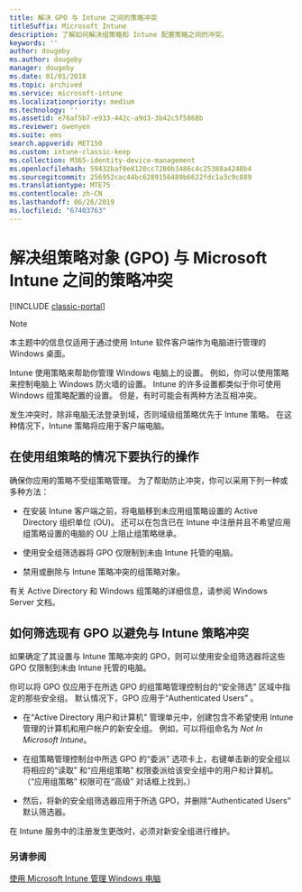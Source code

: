 ```yaml
---
title: 解决 GPO 与 Intune 之间的策略冲突
titleSuffix: Microsoft Intune
description: 了解如何解决组策略和 Intune 配置策略之间的冲突。
keywords: ''
author: dougeby
ms.author: dougeby
manager: dougeby
ms.date: 01/01/2018
ms.topic: archived
ms.service: microsoft-intune
ms.localizationpriority: medium
ms.technology: ''
ms.assetid: e76af5b7-e933-442c-a9d3-3b42c5f5868b
ms.reviewer: owenyen
ms.suite: ems
search.appverid: MET150
ms.custom: intune-classic-keep
ms.collection: M365-identity-device-management
ms.openlocfilehash: 59432baf0e8120cc7280b3486c4c25388a4248b4
ms.sourcegitcommit: 256952cac44bc6289156489b6622fdc1a3c9c889
ms.translationtype: MTE75
ms.contentlocale: zh-CN
ms.lasthandoff: 06/26/2019
ms.locfileid: "67403763"
---
```

# <a name="resolve-group-policy-objects-gpo-and-microsoft-intune-policy-conflicts"></a>解决组策略对象 (GPO) 与 Microsoft Intune 之间的策略冲突

[!INCLUDE [classic-portal](includes/classic-portal.md)]

> [!NOTE]
> 本主题中的信息仅适用于通过使用 Intune 软件客户端作为电脑进行管理的 Windows 桌面。

Intune 使用策略来帮助你管理 Windows 电脑上的设置。 例如，你可以使用策略来控制电脑上 Windows 防火墙的设置。 Intune 的许多设置都类似于你可使用 Windows 组策略配置的设置。 但是，有时可能会有两种方法互相冲突。

发生冲突时，除非电脑无法登录到域，否则域级组策略优先于 Intune 策略。 在这种情况下，Intune 策略将应用于客户端电脑。

## <a name="what-to-do-if-you-are-using-group-policy"></a>在使用组策略的情况下要执行的操作
确保你应用的策略不受组策略管理。 为了帮助防止冲突，你可以采用下列一种或多种方法：

-   在安装 Intune 客户端之前，将电脑移到未应用组策略设置的 Active Directory 组织单位 (OU)。 还可以在包含已在 Intune 中注册并且不希望应用组策略设置的电脑的 OU 上阻止组策略继承。

-   使用安全组筛选器将 GPO 仅限制到未由 Intune 托管的电脑。

-   禁用或删除与 Intune 策略冲突的组策略对象。

有关 Active Directory 和 Windows 组策略的详细信息，请参阅 Windows Server 文档。

## <a name="how-to-filter-existing-gpos-to-avoid-conflicts-with-intune-policy"></a>如何筛选现有 GPO 以避免与 Intune 策略冲突
如果确定了其设置与 Intune 策略冲突的 GPO，则可以使用安全组筛选器将这些 GPO 仅限制到未由 Intune 托管的电脑。

<!--- ### Use WMI filters
WMI filters selectively apply GPOs to computers that satisfy the conditions of a query. To apply a WMI filter, deploy a WMI class instance to all PCs in the enterprise before you enroll any PCs in the Intune service.

#### To apply WMI filters to a GPO

1.  Create a management object file by copying and pasting the following into a text file, and then saving it to a convenient location as **WIT.mof**. The file contains the WMI class instance that you deploy to PCs that you want to enroll in the Intune service.

    ```
    //Beginning of MOF file.
    #pragma classflags("forceupdate")
    #pragma namespace ("\\\\.\\Root")
    instance of __Namespace
    {
       Name = "WindowsIntune";
    };

    #pragma namespace ("\\\\.\\Root\\WindowsIntune")
    [
       Description("This class defines Microsoft Intune common properties")
    ]
    class WindowsIntune_ManagedNode
    {
       [ read, Description("This defines whether Microsoft Intune Policy is enabled"): DisableOverride ToSubClass ]
       boolean WindowsIntunePolicyEnabled;
       [ read, key, Description("This property defines the version." "Example: 1.0"): ToSubClass ]
       string Version;
    };

    instance of WindowsIntune_ManagedNode
    {
       Version = "1.0";
       WindowsIntunePolicyEnabled = 1;
    };
    ```

2.  Use either a startup script or Group Policy to deploy the file. The following is the deployment command for the startup script. The WMI class instance must be deployed before you enroll client PCs in the Intune service.

    **C:/Windows/System32/Wbem/MOFCOMP &lt;path to MOF file&gt;\wit.mof**

3.  Run either of the following commands to create the WMI filters, depending on whether the GPO you want to filter applies to PCs that are managed by using Intune or to PCs that are not managed by using Intune.

    -   For GPOs that apply to PCs that are not managed by using Intune, use the following:

        ```
        Namespace:root\WindowsIntune
        Query:  SELECT WindowsIntunePolicyEnabled FROM WindowsIntune_ManagedNode WHERE WindowsIntunePolicyEnabled=0
        ```

    -   For GPOs that apply to PCs that are managed by Intune, use the following:

        ```
        Namespace:root\WindowsIntune
        Query:  SELECT WindowsIntunePolicyEnabled FROM WindowsIntune_ManagedNode WHERE WindowsIntunePolicyEnabled=1
        ```

4.  Edit the GPO in the Group Policy Management console to apply the WMI filter that you created in the previous step.

    -   For GPOs that should apply only to PCs that you want to manage by using Intune, apply the filter **WindowsIntunePolicyEnabled=1**.

    -   For GPOs that should apply only to PCs that you do not want to manage by using Intune, apply the filter **WindowsIntunePolicyEnabled=0**.

For more information about how to apply WMI filters in Group Policy, see the blog post [Security Filtering, WMI Filtering, and Item-level Targeting in Group Policy Preferences](http://go.microsoft.com/fwlink/?LinkId=177883). --->


你可以将 GPO 仅应用于在所选 GPO 的组策略管理控制台的“安全筛选”  区域中指定的那些安全组。 默认情况下，GPO 应用于“Authenticated Users”  。

-   在“Active Directory 用户和计算机”  管理单元中，创建包含不希望使用 Intune 管理的计算机和用户帐户的新安全组。 例如，可以将组命名为 *Not In Microsoft Intune*。

-   在组策略管理控制台中所选 GPO 的“委派”  选项卡上，右键单击新的安全组以将相应的“读取”  和“应用组策略”  权限委派给该安全组中的用户和计算机。 （“应用组策略”  权限可在“高级”  对话框上找到。）

-   然后，将新的安全组筛选器应用于所选 GPO，并删除“Authenticated Users”  默认筛选器。

在 Intune 服务中的注册发生更改时，必须对新安全组进行维护。

### <a name="see-also"></a>另请参阅
[使用 Microsoft Intune 管理 Windows 电脑](manage-windows-pcs-with-microsoft-intune.md)
